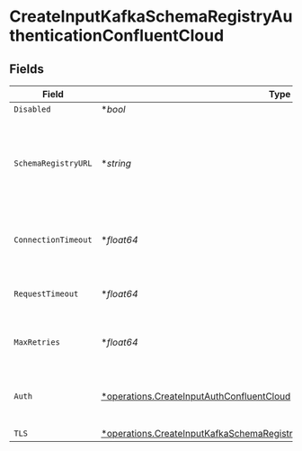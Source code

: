 # CreateInputKafkaSchemaRegistryAuthenticationConfluentCloud


## Fields

| Field                                                                                                                                                                         | Type                                                                                                                                                                          | Required                                                                                                                                                                      | Description                                                                                                                                                                   |
| ----------------------------------------------------------------------------------------------------------------------------------------------------------------------------- | ----------------------------------------------------------------------------------------------------------------------------------------------------------------------------- | ----------------------------------------------------------------------------------------------------------------------------------------------------------------------------- | ----------------------------------------------------------------------------------------------------------------------------------------------------------------------------- |
| `Disabled`                                                                                                                                                                    | **bool*                                                                                                                                                                       | :heavy_minus_sign:                                                                                                                                                            | N/A                                                                                                                                                                           |
| `SchemaRegistryURL`                                                                                                                                                           | **string*                                                                                                                                                                     | :heavy_minus_sign:                                                                                                                                                            | URL for accessing the Confluent Schema Registry. Example: http://localhost:8081. To connect over TLS, use https instead of http.                                              |
| `ConnectionTimeout`                                                                                                                                                           | **float64*                                                                                                                                                                    | :heavy_minus_sign:                                                                                                                                                            | Maximum time to wait for a Schema Registry connection to complete successfully                                                                                                |
| `RequestTimeout`                                                                                                                                                              | **float64*                                                                                                                                                                    | :heavy_minus_sign:                                                                                                                                                            | Maximum time to wait for the Schema Registry to respond to a request                                                                                                          |
| `MaxRetries`                                                                                                                                                                  | **float64*                                                                                                                                                                    | :heavy_minus_sign:                                                                                                                                                            | Maximum number of times to try fetching schemas from the Schema Registry                                                                                                      |
| `Auth`                                                                                                                                                                        | [*operations.CreateInputAuthConfluentCloud](../../models/operations/createinputauthconfluentcloud.md)                                                                         | :heavy_minus_sign:                                                                                                                                                            | Credentials to use when authenticating with the schema registry using basic HTTP authentication                                                                               |
| `TLS`                                                                                                                                                                         | [*operations.CreateInputKafkaSchemaRegistryTLSSettingsClientSideConfluentCloud](../../models/operations/createinputkafkaschemaregistrytlssettingsclientsideconfluentcloud.md) | :heavy_minus_sign:                                                                                                                                                            | N/A                                                                                                                                                                           |